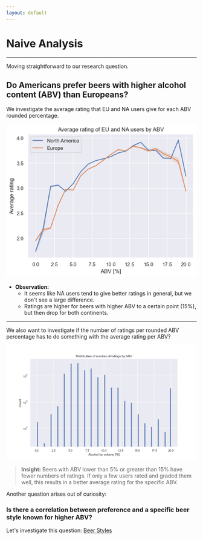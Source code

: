 ```yaml
---
layout: default
---
```


# Naive Analysis

<hr>

Moving straightforward to our research question.

## Do Americans prefer beers with higher alcohol content (ABV) than Europeans?

We investigate the average rating that EU and NA users give for each ABV rounded percentage.

![Average ABV](./plots/Avg_ABV.png)

- **Observation:**
  - It seems like NA users tend to give better ratings in general, but we don't see a large difference.
  - Ratings are higher for beers with higher ABV to a certain point (15%), but then drop for both continents.

<hr>

We also want to investigate if the number of ratings per rounded ABV percentage has to do something with the average rating per ABV?

![Count beers with certain ABV](./plots/count_abv.png)

> **Insight:**
> Beers with ABV lower than 5% or greater than 15% have fewer numbers of ratings. If only a few users rated and graded them well, this results in a better average rating for the specific ABV.

Another question arises out of curiosity:

### Is there a correlation between preference and a specific beer style known for higher ABV?

Let's investigate this question: [Beer Styles](/ada-welovepandas-webpage/Beer%20styles)

